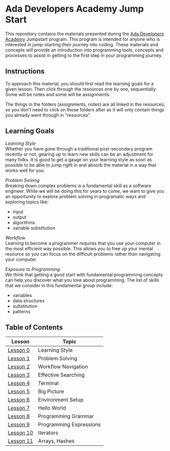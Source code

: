 # Ada Developers Academy Jump Start

This repository contains the materials presented during the [Ada Developers Academy](http://adadevelopersacademy.org) Jumpstart program. This program is intended for anyone who is interested in jump-starting their journey into coding. These materials and concepts will provide an introduction into programming tools, concepts and processes to assist in getting to the first step in your programming journey.

## Instructions
To approach this material, you should first read the learning goals for a given lesson. Then click through the resources one by one, sequentially. Some will be notes and some will be assignments.

The things in the folders (assignments, notes) are all linked in the resources, so you don’t need to click on those folders after as it will only contain things you already went through in "resources".

## Learning Goals
_Learning Style_  
Whether you have gone through a traditional post-secondary program recently or not, gearing up to learn new skills can be an adjustment for many folks. It is good to get a gauge on your learning style as soon as possible to be able to jump right in and absorb the material in a way that works well for you.

_Problem Solving_  
Breaking down complex problems is a fundamental skill as a software engineer. While we will be doing this for years to come, we want to give you an opportunity to explore problem solving in programatic ways and exploring topics like:
- input
- output
- algorithms
- variable substitution

_Workflow_  
Learning to become a programmer requires that you use your computer in the most efficient way possible. This allows you to free up your mental resource so you can focus on the difficult problems rather than navigating your computer.

_Exposure to Programming_  
We think that getting a good start with fundamental programming concepts can help you discover what you love about programming. The list of skills that we consider in this fundamental group include:
- variables
- data structures
- substitution
- patterns

## Table of Contents
| Lesson                | Topic
|--------------------|-----------------------------------------
| [Lesson 0](lessons/00-learning-style/)  | Learning Style
| [Lesson 1](lessons/01-problem-solving/)  | Problem Solving
| [Lesson 2](lessons/02-workflow/)  | Workflow Navigation
| [Lesson 3](lessons/03-effective-searching/)  | Effective Searching
| [Lesson 4](lessons/04-terminal/)  | Terminal
| [Lesson 5](lessons/05-big-picture/)  | Big Picture
| [Lesson 6](lessons/06-environment-setup/)  | Environment Setup
| [Lesson 7](lessons/07-hello-world/)  | Hello World
| [Lesson 8](lessons/08-programming-grammar/)  | Programming Grammar
| [Lesson 9](lessons/09-programming-expressions/)  | Programming Expressions
| [Lesson 10](lessons/10-iterators/)  | Iterators
| [Lesson 11](lessons/11-basic-data-structs/)  | Arrays, Hashes
